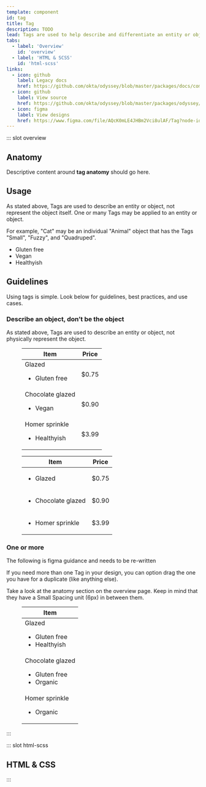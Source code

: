 ```yaml
---
template: component
id: tag
title: Tag
description: TODO
lead: Tags are used to help describe and differentiate an entity or object. Think of them as “adjectives” in your UI toolbox that make navigating and parsing content easier.
tabs:
  - label: 'Overview'
    id: 'overview'
  - label: 'HTML & SCSS'
    id: 'html-scss'
links:
  - icon: github
    label: Legacy docs
    href: https://github.com/okta/odyssey/blob/master/packages/docs/components/tag.md
  - icon: github
    label: View source
    href: https://github.com/okta/odyssey/blob/master/packages/odyssey/src/scss/components/_tag.scss
  - icon: figma
    label: View designs
    href: https://www.figma.com/file/AQcK0mLE4JHBm2Vci8ulAF/Tag?node-id=25%3A2
---
```


::: slot overview

## Anatomy

<Description>

<span class="is-fpo">Descriptive content around **tag anatomy** should go here.</span>

</Description>

<Anatomy img="/images/anatomy-tag.svg" />

## Usage

<Description>

As stated above, Tags are used to describe an entity or object, not represent the object itself. One or many Tags may be applied to an entity or object.

For example, "Cat" may be an individual "Animal" object that has the Tags "Small", "Fuzzy", and "Quadruped".

</Description>

<Visual>
  <ul class="ods-tag--list">
    <li class="ods-tag">Gluten free</li>
    <li class="ods-tag">Vegan</li>
    <li class="ods-tag">Healthyish</li>
  </ul>
</Visual>

## Guidelines

<Description>

<span class="is-fpo">Using tags is simple. Look below for guidelines, best practices, and use cases.</span>

</Description>

### Describe an object, don’t be the object

<Description>

As stated above, Tags are used to describe an entity or object, not physically represent the object.

</Description>

<Visual variant="positive">
  <figure class="ods-table--figure docskit-visual--wide">
    <table class="ods-table docskit-visual--wide">
      <thead>
        <tr>
          <th scope="column" class="is-ods-table-checkbox">
            Item
          </th>
          <th scope="column" class="is-ods-table-num">Price</th>
        </tr>
      </thead>
      <tbody>
        <tr>
          <td>
            Glazed 
            <ul class="ods-tag--list">
                <li class="ods-tag">Gluten free</li>
            </ul>
          </td>
          <td class="is-ods-table-num">$0.75</td>
        </tr> 
        <tr>
          <td>
            Chocolate glazed 
            <ul class="ods-tag--list">
                <li class="ods-tag">Vegan</li>
            </ul>
          </td>
          <td class="is-ods-table-num">$0.90</td>
        </tr> 
        <tr>
          <td>
            Homer sprinkle 
            <ul class="ods-tag--list">
              <li class="ods-tag">Healthyish</li>
            </ul>
          </td>
          <td class="is-ods-table-num">$3.99</td>
        </tr>
      </tbody>
    </table>
  </figure>
</Visual>

<Visual variant="negative">
  <figure class="ods-table--figure docskit-visual--wide">
    <table class="ods-table docskit-visual--wide">
      <thead>
        <tr>
          <th scope="column" class="is-ods-table-checkbox">
            Item
          </th>
          <th scope="column" class="is-ods-table-num">Price</th>
        </tr>
      </thead>
      <tbody>
        <tr>
          <td>
            <ul class="ods-tag--list">
              <li class="ods-tag">Glazed</li>
            </ul>
          </td>
          <td class="is-ods-table-num">$0.75</td>
        </tr> 
        <tr>
          <td>
            <ul class="ods-tag--list">
              <li class="ods-tag">Chocolate glazed</li>
            </ul>
          </td>
          <td class="is-ods-table-num">$0.90</td>
        </tr> 
        <tr>
          <td>
            <ul class="ods-tag--list">
              <li class="ods-tag">Homer sprinkle</li>
            </ul>
          </td>
          <td class="is-ods-table-num">$3.99</td>
        </tr>
      </tbody>
    </table>
  </figure>
</Visual>

### One or more

<Description class="is-fpo">

<span class="is-fpo is-fpo-negative">The following is figma guidance and needs to be re-written</span>

If you need more than one Tag in your design, you can option drag the one you have for a duplicate (like anything else).

Take a look at the anatomy section on the overview page. Keep in mind that they have a Small Spacing unit (6px) in between them.

</Description>

<Visual variant="positive">
  <figure class="ods-table--figure docskit-visual--wide">
    <table class="ods-table docskit-visual--wide">
      <thead>
        <tr>
          <th scope="column" class="is-ods-table-checkbox">
            Item
          </th>
        </tr>
      </thead>
      <tbody>
        <tr>
          <td>
            Glazed
            <ul class="ods-tag--list">
              <li class="ods-tag">Gluten free</li>
              <li class="ods-tag">Healthyish</li>
            </ul>
          </td>
        </tr> 
        <tr>
          <td>
            Chocolate glazed
            <ul class="ods-tag--list">
              <li class="ods-tag">Gluten free</li>
              <li class="ods-tag">Organic</li>
            </ul>
          </td>
        </tr> 
        <tr>
          <td>
            Homer sprinkle
            <ul class="ods-tag--list">
              <li class="ods-tag">Organic</li>
            </ul>
          </td>
        </tr>
      </tbody>
    </table>
  </figure>
</Visual>

:::

::: slot html-scss
## HTML & CSS
:::

